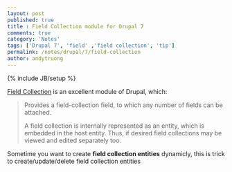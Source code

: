 ```yaml
---
layout: post
published: true
title : Field Collection module for Drupal 7
comments: true
category: 'Notes'
tags: ['Drupal 7', 'field' ,'field collection', 'tip']
permalink: /notes/drupal/7/field-collection
author: andytruong
---
```


{% include JB/setup %}

[Field Collection](http://drupal.org/project/field_collection "") is an excellent module of Drupal, which:

> Provides a field-collection field, to which any number of fields can be attached.
> 
> A field collection is internally represented as an entity, which is embedded in 
> the host entity. Thus, if desired field collections may be viewed and edited 
> separately too.

Sometime you want to create **field collection entities** dynamicly, this is trick to create/update/delete field collection entities

  <script src="https://gist.github.com/3792605.js?file=gistfile1.php">
  </script>
